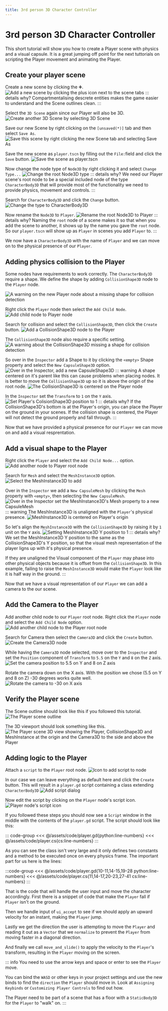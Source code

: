 ```yaml
---
title: 3rd person 3D Character Controller
---
```


# 3rd person 3D Character Controller
This short tutorial will show you how to create a Player scene with physics and a visual capsule. It is a great jumping off point for the next tuttorials on scripting the Player movement and animating the Player.

## Create your player scene
Create a new scene by clicking the :heavy_plus_sign:.
![Add a new scene by clicking the plus icon next to the scene tabs](../../assets/images/3d-3rdp-action-rpg/add-new-scene.png)
::: details why?
Compartmentalising descrete entities makes the game easier to understand and the Scene outlines clean.
:::

Select the `3D Scene` again since our Player will also be 3D.
![Create another 3D Scene by selecting 3D Scene](../../assets/images/3d-3rdp-action-rpg/scene-init-3d-select.png)

Save our new Scene by right clicking on the `[unsaved(*)]` tab and then select `Save As`.
![Save this scene by right clicking the new Scene tab and selecting Save As](../../assets/images/3d-3rdp-action-rpg/new-scene-save.png)

Save the new scene as `player.tscn` by filling out the `File:`field and click the `Save` button.
![Save the scene as player.tscn](../../assets/images/3d-3rdp-action-rpg/scene-save-as-player.png)

Now change the node type of `Node3D` by right clicking it and select `Change Type...`
![Change the root Node3D type](../../assets/images/3d-3rdp-action-rpg/change-node-type-dropdown.png)
::: details why?
We need our Player scene's root node to be a special included node of the type `CharacterBody3D` that will provide most of the functionality we need to provide physics, movement and controls.
:::

Search for `CharacterBody3D` and click the `Change` button.
![Change the type to CharacterBody3D](../../assets/images/3d-3rdp-action-rpg/change-node-type-characterbody3d.png)

Now rename the `Node3D` to `Player`.
![Rename the root Node3D to Player](../../assets/images/3d-3rdp-action-rpg/rename-root-node3d-dropdown.png)
::: details why?
Naming the `root` node of a scene makes it so that when you add the scene to another, it shows up by the name you gave the `root` node. So our `player.tscn` will show up as `Player` in scenes you add `Player` to.
:::

We now have a `CharacterBody3D` with the name of `Player` and we can move on to the physical presence of our `Player`.

## Adding physics collision to the Player
Some nodes have requirements to work correctly. The `CharacterBody3D` require a shape. We define the shape by adding `CollisionShape3D` node to the `Player` node.

![A warning on the new Player node about a missing shape for collision detection](../../assets/images/3d-3rdp-action-rpg/characterbody3d-no-shape-warning.png)

Right click the `Player` node then select the `Add Child Node`.
![Add child node to Player node](../../assets/images/3d-3rdp-action-rpg/add-child-node-to-player.png)

Search for collision and select the `CollisionShape3D`, then click the `Create` button.
![Add a CollisionShape3D node to the Player](../../assets/images/3d-3rdp-action-rpg/select-collisionshape3d-node.png)

The `CollisionShape3D` node also require a specific setting.
![A warning about the CollisionShape3D missing a shape for collision detection](../../assets/images/3d-3rdp-action-rpg/collisionshape3d-no-shape-warning.png)

So over in the `Inspector` add a Shape to it by clicking the `<empty>` Shape property and select the `New CapsuleShape3D` option.
![Over in the Inspector, add a new CapsuleShape3D](../../assets/images/3d-3rdp-action-rpg/add-capsule-shape.png)
::: warning
A shape centered on it's parent like this can cause problems when placing nodes. It is better to move the `CollisionShape3D` up so it is above the origin of the root node.
![The CollisionShape3D is centered on the Player node](../../assets/images/3d-3rdp-action-rpg/collisionshape3d-centered-problem.png)

In the `Inspector` set the `Transform` to `1` on the `Y` axis.
![Set Player's ColisionShape3D position to 1](../../assets/images/3d-3rdp-action-rpg/set-player-collisionshape3d-position-to-1.png)
::: details why?
If the CollisionShape3D's bottom is at the Player's origin, you can place the Player on the ground in your scenes. If the collision shape is centered, the Player will not detect the ground properly and fall through.
:::

Now that we have provided a physical presence for our `Player` we can move on and add a visual resprentation.

## Add a visual shape to the Player
Right click the `Player` and select the `Add Child Node...` option.
![Add another node to Player root node](../../assets/images/3d-3rdp-action-rpg/add-visual-mesh-to-player.png)

Search for `Mesh` and select the `MeshInstance3D` option.
![Select the MeshInstance3D to add](../../assets/images/3d-3rdp-action-rpg/add-meshinstance3d.png)

Over in the `Inspector` we add a `New CapsuleMesh` by clicking the `Mesh` property with `<empty>`, then selecting the `New CapsuleMesh`.
![Over in the Inspector set the MeshInstance3D's Mesh property to a new CapsuleMesh](../../assets/images/3d-3rdp-action-rpg/add-mesh-proprty-as-apsulemesh.png)
::: warning
The MeshInstance3D is unaligned with the `Player`'s physical presence.
![MeshInstance3D is centered on Player's origin](../../assets/images/3d-3rdp-action-rpg/meshinstance3d-centered-problem.png)

So let's align the `MeshInstance3D` with the `CollisionShape3D` by raising it by `1` unit on the `Y` axis.
![Setting MeshInstance3D Y position to 1](../../assets/images/3d-3rdp-action-rpg/set-meshinstance3d-position-to-1.png)
::: details why?
We set the MeshInstance3D Y position to the same as the CollisionShape3D's Y position, so that the visual mesh representation of the player ligns up with it's physical presence.

If they are unaligned the Visual component of the `Player` may phase into other physical objects because it is offset from the `CollisionShape3D`. In this example, failing to raise the `MeshInstance3D` would make the `Player` look like it is half way in the ground.
:::

Now that we have a visual representation of our `Player` we can add a camera to the our scene.

## Add the Camera to the Player
Add another child node to our `Player` root node. Right click the `Player` node and select the `Add Child Node` option.
![Add another child node to the Player root node](../../assets/images/3d-3rdp-action-rpg/add-child-node-camera-to-player.png)

Search for Camera then select the `Camera3D` and click the `Create` button.
![Create the Camera3D node](../../assets/images/3d-3rdp-action-rpg/select-camera3d.png)

While having the `Camera3D` node selected, move over to the `Inspector` and set the `Position` component of `Transform` to `5.5` on the `Y` and `8` on the `Z` axis.
![Set the camera position to 5.5 on Y and 8 on Z axis](../../assets/images/3d-3rdp-action-rpg/set-position-to-y5_5-z8.png)

Rotate the camera down on the X axis. With the position we chose (5.5 on Y and 8 on Z) -30 degrees works quite well.
![Rotate the camera to -30 on X axis](../../assets/images/3d-3rdp-action-rpg/set-rotation-to-x_-30.png)

## Verify the Player scene
The Scene outline should look like this if you followed this tutorial.
![The Player scene outline](../../assets/images/3d-3rdp-action-rpg/verify-player-scene-outline.png)

The 3D viewport should look something like this.
![The Player scene 3D view showing the Player, CollisionShape3D and MeshInstance at the origin and the Camera3D to the side and above the Player](../../assets/images/3d-3rdp-action-rpg/verify-player-scene-3d.png)

## Adding logic to the Player
Attach a `script` to the `Player` root node.
![Icon to add script to node](../../assets/images/3d-3rdp-action-rpg/attach-script-icon.png)

In our case we can leave everything as default here and click the `Create` button.
This will result in a `player.gd` script containing a class extending `CharacterBody3D`
![Add script dialog](../../assets/images/3d-3rdp-action-rpg/add-script-dialog.png)

Now edit the script by clicking on the `Player` node's script icon.
![Player node's script icon](../../assets/images/3d-3rdp-action-rpg/player-node-script-icon.png)

If you followed these steps you should now see a `Script` window in the middle with the contents of
the `player.gd` script. The script should look like this:

::: code-group
<<< @/assets/code/player.gd{python:line-numbers}
<<< @/assets/code/player.cs{cs:line-numbers}
:::

As you can see the class isn't very large and it only defines two constants and a method
to be executed once on every physics frame.
The important part for us here is the lines:

:::code-group
<<< @/assets/code/player.gd{10-11,14-15,19-28 python:line-numbers}
<<< @/assets/code/player.cs{11,14-17,20-23,27-41 cs:line-numbers}
:::

That is the code that will handle the user input and move the character accordingly.
First there is a snippet of code that make the `Player` fall if `Player` isn't on the ground.

Then we handle input of `ui_accept` to see if we should apply an upward velocity
for an instant, making the `Player` jump.

Lastly we get the direction the user is attempting to move the `Player` and reading
it out as a `Vector` that we `normalize` to prevent the `Player` from moving faster in a
diagonal direction.

And finally we call `move_and_slide()` to apply the velocity to the `Player`'s transform, resulting in the `Player` moving on the screen.

::: info
You need to use the arrow keys and space or enter to see the `Player` move.

You can bind the `WASD` or other keys in your project settings and use the new binds
to find the `direction` the `Player` should move in.
Look at `Assigning Keybinds` or `Customizing Player Controls` to find out how.

The Player need to be part of a scene that has a floor with a `StaticBody3D` for the `Player` to "walk" on.
:::